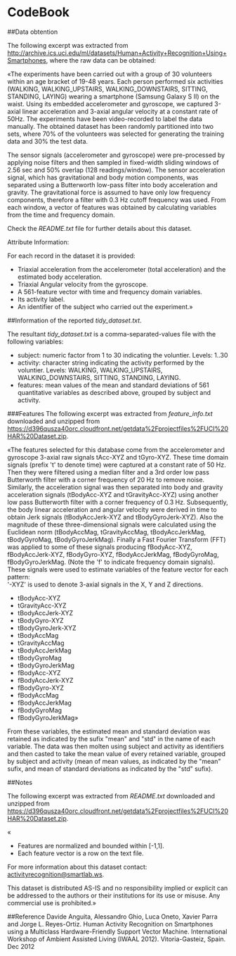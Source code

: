 CodeBook 
=================
##Data obtention

The following excerpt was extracted from http://archive.ics.uci.edu/ml/datasets/Human+Activity+Recognition+Using+Smartphones, where the raw data can be obtained:

«The experiments have been carried out with a group of 30 volunteers within an age bracket of 19-48 years. Each person performed six activities (WALKING, WALKING_UPSTAIRS, WALKING_DOWNSTAIRS, SITTING, STANDING, LAYING) wearing a smartphone (Samsung Galaxy S II) on the waist. Using its embedded accelerometer and gyroscope, we captured 3-axial linear acceleration and 3-axial angular velocity at a constant rate of 50Hz. The experiments have been video-recorded to label the data manually. The obtained dataset has been randomly partitioned into two sets, where 70% of the volunteers was selected for generating the training data and 30% the test data.

The sensor signals (accelerometer and gyroscope) were pre-processed by applying noise filters and then sampled in fixed-width sliding windows of 2.56 sec and 50% overlap (128 readings/window). The sensor acceleration signal, which has gravitational and body motion components, was separated using a Butterworth low-pass filter into body acceleration and gravity. The gravitational force is assumed to have only low frequency components, therefore a filter with 0.3 Hz cutoff frequency was used. From each window, a vector of features was obtained by calculating variables from the time and frequency domain. 

Check the *README.txt* file for further details about this dataset.

Attribute Information:

For each record in the dataset it is provided: 
* Triaxial acceleration from the accelerometer (total acceleration) and the estimated body acceleration. 
* Triaxial Angular velocity from the gyroscope. 
* A 561-feature vector with time and frequency domain variables. 
* Its activity label. 
* An identifier of the subject who carried out the experiment.»

##Information of the reported *tidy_dataset.txt*.

The resultant *tidy_dataset.txt* is a comma-separated-values file with the following variables:
- subject: numeric factor from 1 to 30 indicating the voluntier. Levels: 1..30
- activity: character string indicating the activity performed by the voluntier. Levels: WALKING, WALKING_UPSTAIRS, WALKING_DOWNSTAIRS, SITTING, STANDING, LAYING.
- features: mean values of the mean and standard deviations of 561 quantitative variables as described above, grouped by subject and activity.

###Features
The following excerpt was extracted from *feature_info.txt* downloaded and unzipped from https://d396qusza40orc.cloudfront.net/getdata%2Fprojectfiles%2FUCI%20HAR%20Dataset.zip.

«The features selected for this database come from the accelerometer and gyroscope 3-axial raw signals tAcc-XYZ and tGyro-XYZ. These time domain signals (prefix 't' to denote time) were captured at a constant rate of 50 Hz. Then they were filtered using a median filter and a 3rd order low pass Butterworth filter with a corner frequency of 20 Hz to remove noise. Similarly, the acceleration signal was then separated into body and gravity acceleration signals (tBodyAcc-XYZ and tGravityAcc-XYZ) using another low pass Butterworth filter with a corner frequency of 0.3 Hz. 
Subsequently, the body linear acceleration and angular velocity were derived in time to obtain Jerk signals (tBodyAccJerk-XYZ and tBodyGyroJerk-XYZ). Also the magnitude of these three-dimensional signals were calculated using the Euclidean norm (tBodyAccMag, tGravityAccMag, tBodyAccJerkMag, tBodyGyroMag, tBodyGyroJerkMag). 
Finally a Fast Fourier Transform (FFT) was applied to some of these signals producing fBodyAcc-XYZ, fBodyAccJerk-XYZ, fBodyGyro-XYZ, fBodyAccJerkMag, fBodyGyroMag, fBodyGyroJerkMag. (Note the 'f' to indicate frequency domain signals). 
These signals were used to estimate variables of the feature vector for each pattern:  
'-XYZ' is used to denote 3-axial signals in the X, Y and Z directions.
- tBodyAcc-XYZ
- tGravityAcc-XYZ
- tBodyAccJerk-XYZ
- tBodyGyro-XYZ
- tBodyGyroJerk-XYZ
- tBodyAccMag
- tGravityAccMag
- tBodyAccJerkMag
- tBodyGyroMag
- tBodyGyroJerkMag
- fBodyAcc-XYZ
- fBodyAccJerk-XYZ
- fBodyGyro-XYZ
- fBodyAccMag
- fBodyAccJerkMag
- fBodyGyroMag
- fBodyGyroJerkMag»

From these variables, the estimated mean and standard deviation was retained as indicated by the sufix "mean" and "std" in the name of each variable.
The data was then molten using subject and activity as identifiers and then casted to take the mean value of every retained variable, grouped by subject and activity (mean of mean values, as indicated by the "mean" sufix, and mean of standard deviations as indicated by the "std" sufix).

##Notes

The following excerpt was extracted from *README.txt* downloaded and unzipped from https://d396qusza40orc.cloudfront.net/getdata%2Fprojectfiles%2FUCI%20HAR%20Dataset.zip.

«
* Features are normalized and bounded within [-1,1].
* Each feature vector is a row on the text file.

For more information about this dataset contact: activityrecognition@smartlab.ws.

This dataset is distributed AS-IS and no responsibility implied or explicit can be addressed to the authors or their institutions for its use or misuse. Any commercial use is prohibited.»

##Reference
Davide Anguita, Alessandro Ghio, Luca Oneto, Xavier Parra and Jorge L. Reyes-Ortiz. Human Activity Recognition on Smartphones using a Multiclass Hardware-Friendly Support Vector Machine. International Workshop of Ambient Assisted Living (IWAAL 2012). Vitoria-Gasteiz, Spain. Dec 2012
